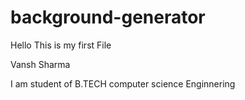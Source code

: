 # background-generator
Hello This is my first File

Vansh Sharma

I am student of B.TECH computer science Enginnering